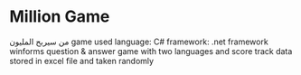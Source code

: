 # Million Game
من سيربح المليون
 game
used language: C# 
framework: .net framework 
winforms question & answer game with two languages and score track 
data stored in excel file and taken randomly
